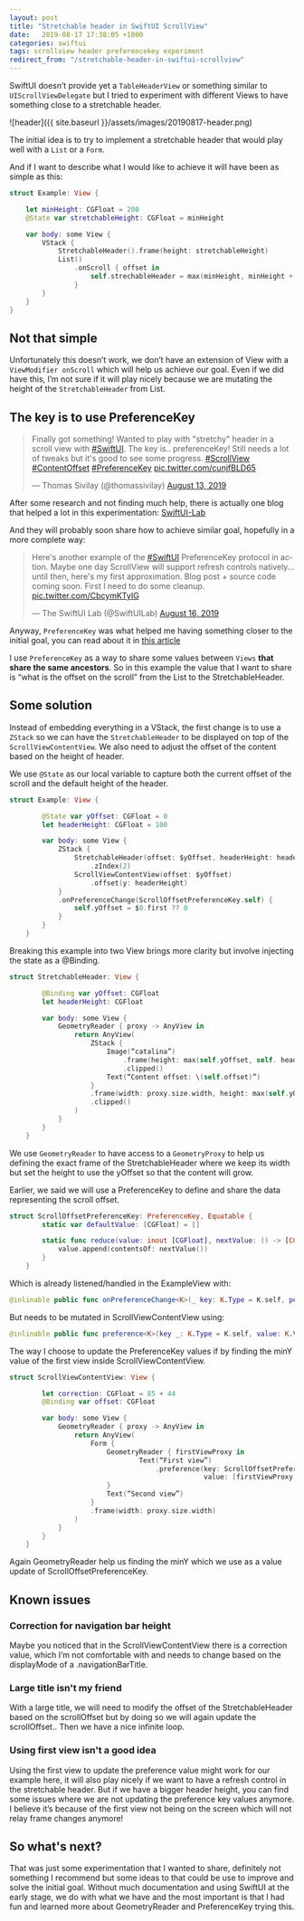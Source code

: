 ```yaml
---
layout: post
title: "Stretchable header in SwiftUI ScrollView"
date:   2019-08-17 17:38:05 +1000
categories: swiftui
tags: scrollview header preferencekey experiment
redirect_from: "/stretchable-header-in-swiftui-scrollview"
---
```

SwiftUI doesn’t provide yet a `TableHeaderView` or something similar to `UIScrollViewDelegate` but I tried to experiment with different Views to have something close to a stretchable header.

![header]({{ site.baseurl }}/assets/images/20190817-header.png)

The initial idea is to try to implement a stretchable header that would play well with a `List` or a `Form`.

And if I want to describe what I would like to achieve it will have been as simple as this:

```swift
struct Example: View {

    let minHeight: CGFloat = 200
    @State var stretchableHeight: CGFloat = minHeight

    var body: some View {
        VStack {
            StretchableHeader().frame(height: stretchableHeight)
            List()
                .onScroll { offset in
                    self.strechableHeader = max(minHeight, minHeight + offset.y)
                }
        }
    }
}
```

## Not that simple

Unfortunately this doesn’t work, we don’t have an extension of View with a `ViewModifier onScroll` which will help us achieve our goal. Even if we did have this, I’m not sure if it will play nicely because we are mutating the height of the `StretchableHeader` from List.

## The key is to use PreferenceKey

<blockquote class="twitter-tweet"><p lang="en" dir="ltr">Finally got something! Wanted to play with &quot;stretchy&quot; header in a scroll view with <a href="https://twitter.com/hashtag/SwiftUI?src=hash&amp;ref_src=twsrc%5Etfw">#SwiftUI</a>. The key is.. preferenceKey! Still needs a lot of tweaks but it&#39;s good to see some progress. <a href="https://twitter.com/hashtag/ScrollView?src=hash&amp;ref_src=twsrc%5Etfw">#ScrollView</a> <a href="https://twitter.com/hashtag/ContentOffset?src=hash&amp;ref_src=twsrc%5Etfw">#ContentOffset</a> <a href="https://twitter.com/hashtag/PreferenceKey?src=hash&amp;ref_src=twsrc%5Etfw">#PreferenceKey</a> <a href="https://t.co/cunjfBLD65">pic.twitter.com/cunjfBLD65</a></p>&mdash; Thomas Sivilay (@thomassivilay) <a href="https://twitter.com/thomassivilay/status/1161397525355458560?ref_src=twsrc%5Etfw">August 13, 2019</a></blockquote> <script async src="https://platform.twitter.com/widgets.js" charset="utf-8"></script>

After some research and not finding much help, there is actually one blog that helped a lot in this experimentation: [SwiftUI-Lab](https://swiftui-lab.com)

And they will probably soon share how to achieve similar goal, hopefully in a more complete way:

<blockquote class="twitter-tweet"><p lang="en" dir="ltr">Here&#39;s another example of the <a href="https://twitter.com/hashtag/SwiftUI?src=hash&amp;ref_src=twsrc%5Etfw">#SwiftUI</a> PreferenceKey protocol in action. Maybe one day ScrollView will support refresh controls natively... until then, here&#39;s my first approximation. Blog post + source code coming soon. First I need to do some cleanup. <a href="https://t.co/CbcymKTyIG">pic.twitter.com/CbcymKTyIG</a></p>&mdash; The SwiftUI Lab (@SwiftUILab) <a href="https://twitter.com/SwiftUILab/status/1162355929230315520?ref_src=twsrc%5Etfw">August 16, 2019</a></blockquote> <script async src="https://platform.twitter.com/widgets.js" charset="utf-8"></script>

Anyway, `PreferenceKey` was what helped me having something closer to the initial goal, you can read about it in [this article](https://swiftui-lab.com/communicating-with-the-view-tree-part-1/)

I use `PreferenceKey` as a way to share some values between `Views` **that share the same ancestors**. So in this example the value that I want to share is “what is the offset on the scroll” from the List to the StretchableHeader.

## Some solution

Instead of embedding everything in a VStack, the first change is to use a `ZStack` so we can have the `StretchableHeader` to be displayed on top of the `ScrollViewContentView`. We also need to adjust the offset of the content based on the height of header.

We use `@State` as our local variable to capture both the current offset of the scroll and the default height of the header.

```swift
struct Example: View {

        @State var yOffset: CGFloat = 0
        let headerHeight: CGFloat = 100

        var body: some View {
            ZStack {
                StretchableHeader(offset: $yOffset, headerHeight: headerHeight)
                    .zIndex(2)
                ScrollViewContentView(offset: $yOffset)
                    .offset(y: headerHeight)
            }
            .onPreferenceChange(ScrollOffsetPreferenceKey.self) {
                self.yOffset = $0.first ?? 0
            }
        }
    }
```

Breaking this example into two View brings more clarity but involve injecting the state as a @Binding.

```swift
struct StretchableHeader: View {

        @Binding var yOffset: CGFloat
        let headerHeight: CGFloat

        var body: some View {
            GeometryReader { proxy -> AnyView in
                return AnyView(
                    ZStack {
                        Image(“catalina”)
                            .frame(height: max(self.yOffset, self. headerHeight))
                            .clipped()
                        Text(“Content offset: \(self.offset)”)
                    }
                    .frame(width: proxy.size.width, height: max(self.yOffset, self.headerHeight))
                    .clipped()
                )
            }
        }
    }
```

We use `GeometryReader` to have access to a `GeometryProxy` to help us defining the exact frame of the StretchableHeader where we keep its width but set the height to use the yOffset so that the content will grow.

Earlier, we said we will use a PreferenceKey to define and share the data representing the scroll offset.

```swift
struct ScrollOffsetPreferenceKey: PreferenceKey, Equatable {
        static var defaultValue: [CGFloat] = []

        static func reduce(value: inout [CGFloat], nextValue: () -> [CGFloat]) {
            value.append(contentsOf: nextValue())
        }
    }
```

Which is already listened/handled in the ExampleView with:

```swift
@inlinable public func onPreferenceChange<K>(_ key: K.Type = K.self, perform action: @escaping (K.Value) -> Void) -> some View where K : PreferenceKey, K.Value : Equatable
```

But needs to be mutated in ScrollViewContentView using:

```swift
@inlinable public func preference<K>(key _: K.Type = K.self, value: K.Value) -> some View where K : PreferenceKey
```

The way I choose to update the PreferenceKey values if by finding the minY value of the first view inside ScrollViewContentView.

```swift
struct ScrollViewContentView: View {

        let correction: CGFloat = 85 + 44
        @Binding var offset: CGFloat

        var body: some View {
            GeometryReader { proxy -> AnyView in
                return AnyView(
                    Form {
                        GeometryReader { firstViewProxy in
                                Text(“First view”)
                                    .preference(key: ScrollOffsetPreferenceKey.self,
                                                value: [firstViewProxy.frame(in: .global).minY - self.correction])
                        }
                        Text(“Second view”)
                    }
                    .frame(width: proxy.size.width)
                )
            }
        }
    }
```

Again GeometryReader help us finding the minY which we use as a value update of ScrollOffsetPreferenceKey.

## Known issues

### Correction for navigation bar height

Maybe you noticed that in the ScrollViewContentView there is a correction value, which I’m not comfortable with and needs to change based on the displayMode of a .navigationBarTitle.

### Large title isn't my friend

With a large title, we will need to modify the offset of the StretchableHeader based on the scrollOffset but by doing so we will again update the scrollOffset.. Then we have a nice infinite loop.


### Using first view isn't a good idea

Using the first view to update the preference value might work for our example here, it will also play nicely if we want to have a refresh control in the stretchable header. But if we have a bigger header height, you can find some issues where we are not updating the preference key values anymore. I believe it’s because of the first view not being on the screen which will not relay frame changes anymore!

## So what's next?

That was just some experimentation that I wanted to share, definitely not something I recommend but some ideas to that could be use to improve and solve the initial goal. Without much documentation and using SwiftUI at the early stage, we do with what we have and the most important is that I had fun and learned more about GeometryReader and PreferenceKey trying this.
